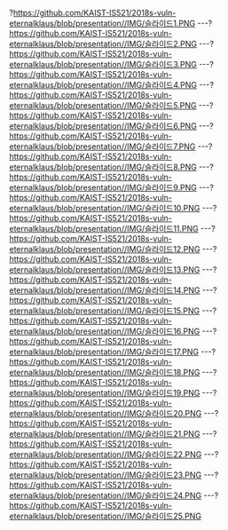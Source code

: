 ?https://github.com/KAIST-IS521/2018s-vuln-eternalklaus/blob/presentation//IMG/슬라이드1.PNG
---?https://github.com/KAIST-IS521/2018s-vuln-eternalklaus/blob/presentation//IMG/슬라이드2.PNG
---?https://github.com/KAIST-IS521/2018s-vuln-eternalklaus/blob/presentation//IMG/슬라이드3.PNG
---?https://github.com/KAIST-IS521/2018s-vuln-eternalklaus/blob/presentation//IMG/슬라이드4.PNG
---?https://github.com/KAIST-IS521/2018s-vuln-eternalklaus/blob/presentation//IMG/슬라이드5.PNG
---?https://github.com/KAIST-IS521/2018s-vuln-eternalklaus/blob/presentation//IMG/슬라이드6.PNG
---?https://github.com/KAIST-IS521/2018s-vuln-eternalklaus/blob/presentation//IMG/슬라이드7.PNG
---?https://github.com/KAIST-IS521/2018s-vuln-eternalklaus/blob/presentation//IMG/슬라이드8.PNG
---?https://github.com/KAIST-IS521/2018s-vuln-eternalklaus/blob/presentation//IMG/슬라이드9.PNG
---?https://github.com/KAIST-IS521/2018s-vuln-eternalklaus/blob/presentation//IMG/슬라이드10.PNG
---?https://github.com/KAIST-IS521/2018s-vuln-eternalklaus/blob/presentation//IMG/슬라이드11.PNG
---?https://github.com/KAIST-IS521/2018s-vuln-eternalklaus/blob/presentation//IMG/슬라이드12.PNG
---?https://github.com/KAIST-IS521/2018s-vuln-eternalklaus/blob/presentation//IMG/슬라이드13.PNG
---?https://github.com/KAIST-IS521/2018s-vuln-eternalklaus/blob/presentation//IMG/슬라이드14.PNG
---?https://github.com/KAIST-IS521/2018s-vuln-eternalklaus/blob/presentation//IMG/슬라이드15.PNG
---?https://github.com/KAIST-IS521/2018s-vuln-eternalklaus/blob/presentation//IMG/슬라이드16.PNG
---?https://github.com/KAIST-IS521/2018s-vuln-eternalklaus/blob/presentation//IMG/슬라이드17.PNG
---?https://github.com/KAIST-IS521/2018s-vuln-eternalklaus/blob/presentation//IMG/슬라이드18.PNG
---?https://github.com/KAIST-IS521/2018s-vuln-eternalklaus/blob/presentation//IMG/슬라이드19.PNG
---?https://github.com/KAIST-IS521/2018s-vuln-eternalklaus/blob/presentation//IMG/슬라이드20.PNG
---?https://github.com/KAIST-IS521/2018s-vuln-eternalklaus/blob/presentation//IMG/슬라이드21.PNG
---?https://github.com/KAIST-IS521/2018s-vuln-eternalklaus/blob/presentation//IMG/슬라이드22.PNG
---?https://github.com/KAIST-IS521/2018s-vuln-eternalklaus/blob/presentation//IMG/슬라이드23.PNG
---?https://github.com/KAIST-IS521/2018s-vuln-eternalklaus/blob/presentation//IMG/슬라이드24.PNG
---?https://github.com/KAIST-IS521/2018s-vuln-eternalklaus/blob/presentation//IMG/슬라이드25.PNG
